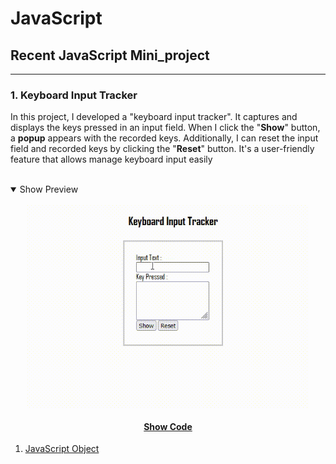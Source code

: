 # JavaScript
## Recent JavaScript Mini_project 
---
### 1. __Keyboard Input Tracker__
 In this project, I developed a "keyboard input tracker". It captures and displays the keys pressed in an input field. When I click the "__Show__" button, a __popup__ appears with the recorded keys. Additionally, I can reset the input field and recorded keys by clicking the "__Reset__" button. It's a user-friendly feature that allows manage keyboard input easily <br><br>
     
<details open>
<summary>Show Preview</summary><br>

<img align="center" style="display: block;margin: 0 auto;" src='JavaScripts/practice/JS-Event_keydown/KEYBOARD_TRACKER.gif' width="450"/>
</details>  
    
<div style="text-align: center;">
  <h4>
    <a href="https://github.com/dizas9/Full_Stack_webDev/tree/main/JavaScripts/practice/JS-Event_keydown" style="display: inline-block;">Show Code</a>
  </h4>
</div>




1. [JavaScript Object](https://github.com/dizas9/Full_Stack_webDev/blob/main/JavaScripts/Js_object.md)

